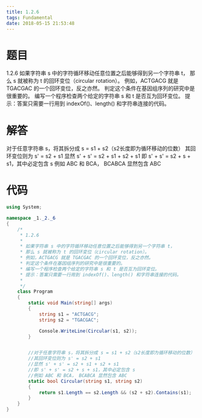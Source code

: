 ```yaml
---
title: 1.2.6
tags: Fundamental
date: 2018-05-15 21:53:48
---
```


# 题目

1.2.6
如果字符串 s 中的字符循环移动任意位置之后能够得到另一个字符串 t， 那么 s 就被称为 t 的回环变位（circular rotation）。 
例如，ACTGACG 就是 TGACGAC 的一个回环变位，反之亦然。 
判定这个条件在基因组序列的研究中是很重要的。 
编写一个程序检查两个给定的字符串 s 和 t 是否互为回环变位。 
提示：答案只需要一行用到 indexOf()、length() 和字符串连接的代码。

# 解答

对于任意字符串 s，将其拆分成 s = s1 + s2（s2长度即为循环移动的位数）  其回环变位则为 s' = s2 + s1 
显然 s' + s' = s2 + s1 + s2 + s1 
即 s' + s' = s2 + s + s1，其中必定包含 s 
例如 ABC 和 BCA， BCABCA 显然包含 ABC

# 代码

```csharp
using System;

namespace _1._2._6
{
    /*
     * 1.2.6
     * 
     * 如果字符串 s 中的字符循环移动任意位置之后能够得到另一个字符串 t，
     * 那么 s 就被称为 t 的回环变位（circular rotation）。
     * 例如，ACTGACG 就是 TGACGAC 的一个回环变位，反之亦然。
     * 判定这个条件在基因组序列的研究中是很重要的。
     * 编写一个程序检查两个给定的字符串 s 和 t 是否互为回环变位。
     * 提示：答案只需要一行用到 indexOf()、length() 和字符串连接的代码。
     * 
     */
    class Program
    {
        static void Main(string[] args)
        {
            string s1 = "ACTGACG";
            string s2 = "TGACGAC";

            Console.WriteLine(Circular(s1, s2));
        }


        //对于任意字符串 s，将其拆分成 s = s1 + s2（s2长度即为循环移动的位数）
        //其回环变位则为 s' = s2 + s1
        //显然 s' + s' = s2 + s1 + s2 + s1
        //即 s' + s' = s2 + s + s1，其中必定包含 s
        //例如 ABC 和 BCA， BCABCA 显然包含 ABC
        static bool Circular(string s1, string s2)
        {
            return s1.Length == s2.Length && (s2 + s2).Contains(s1);
        }
    }
}
```

